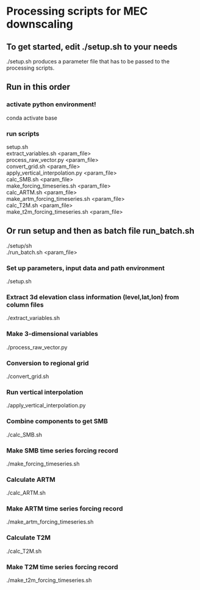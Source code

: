 # Processing scripts for MEC downscaling

## To get started, edit ./setup.sh to your needs

./setup.sh produces a parameter file that has to be passed to the processing scripts.

## Run in this order

### activate python environment!
conda activate base

### run scripts
setup.sh <br>
extract_variables.sh <param_file> <br>
process_raw_vector.py <param_file> <br>
convert_grid.sh <param_file> <br>
apply_vertical_interpolation.py <param_file> <br>
calc_SMB.sh <param_file> <br>
make_forcing_timeseries.sh <param_file> <br>
calc_ARTM.sh <param_file> <br>
make_artm_forcing_timeseries.sh <param_file> <br>
calc_T2M.sh <param_file> <br>
make_t2m_forcing_timeseries.sh <param_file> <br>


## Or run setup and then as batch file run_batch.sh
./setup/sh <br>
./run_batch.sh <param_file> <br>


### Set up parameters, input data and path environment
./setup.sh

### Extract 3d elevation class information (level,lat,lon) from column files 
./extract_variables.sh

### Make 3-dimensional variables 
./process_raw_vector.py

### Conversion to regional grid
./convert_grid.sh

### Run vertical interpolation
./apply_vertical_interpolation.py

### Combine components to get SMB
./calc_SMB.sh

### Make SMB time series forcing record
./make_forcing_timeseries.sh

### Calculate ARTM
./calc_ARTM.sh

### Make ARTM time series forcing record
./make_artm_forcing_timeseries.sh 

### Calculate T2M
./calc_T2M.sh

### Make T2M time series forcing record
./make_t2m_forcing_timeseries.sh 
